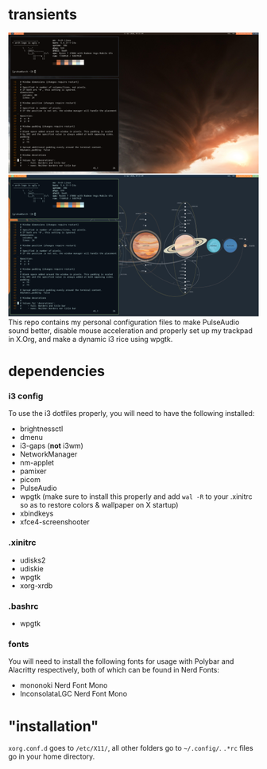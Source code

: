 # transients
![Screenshot 1](/Screenshots/wall1.png)
![Screenshot 2](/Screenshots/wall2.png)
This repo contains my personal configuration files to make PulseAudio sound better, disable mouse acceleration and properly set up my trackpad in X.Org, and make a dynamic i3 rice using wpgtk.

# dependencies
### i3 config
To use the i3 dotfiles properly, you will need to have the following installed:
- brightnessctl
- dmenu
- i3-gaps (**not** i3wm)
- NetworkManager
- nm-applet
- pamixer
- picom
- PulseAudio
- wpgtk (make sure to install this properly and add ``wal -R`` to your .xinitrc so as to restore colors & wallpaper on X startup)
- xbindkeys
- xfce4-screenshooter

### .xinitrc
- udisks2
- udiskie
- wpgtk
- xorg-xrdb

### .bashrc
- wpgtk

### fonts
You will need to install the following fonts for usage with Polybar and Alacritty respectively, both of which can be found in Nerd Fonts:
- mononoki Nerd Font Mono
- InconsolataLGC Nerd Font Mono

# "installation"
``xorg.conf.d`` goes to ``/etc/X11/``, all other folders go to ``~/.config/``.
``.*rc`` files go in your home directory.
